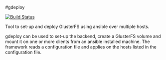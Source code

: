 #gdeploy

[![Build Status](https://travis-ci.org/gluster/gdeploy.svg?branch=test)](https://travis-ci.org/gluster/gdeploy)

Tool to set-up and deploy GlusterFS using ansible over multiple hosts.

gdeploy can be used to set-up the backend, create a GlusterFS volume
and mount it on one or more clients from an ansible installed machine.
The framework reads a configuration file and applies on the hosts listed
in the configuration file.

